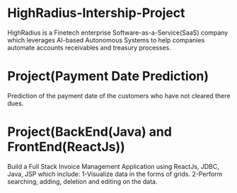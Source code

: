 # HighRadius-Intership-Project
HighRadius is a Finetech enterprise Software-as-a-Service(SaaS) company which leverages AI-based Autonomous Systems to help companies automate accounts receivables
and treasury processes.

# Project(Payment Date Prediction)
Prediction of the payment date of the customers who have not cleared there dues.

# Project(BackEnd(Java) and FrontEnd(ReactJs))
Build a Full Stack Invoice Management Application using ReactJs, JDBC, Java, JSP which include:
1-Visualize data in the forms of grids.
2-Perform searching, adding, deletion and editing on the data.

